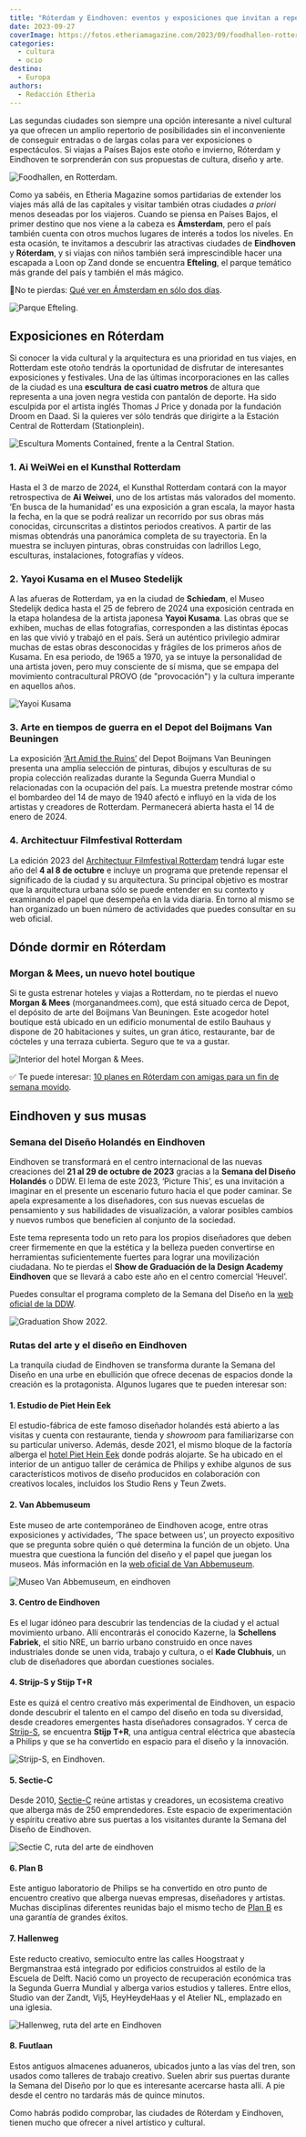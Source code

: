 ```yaml
---
title: "Róterdam y Eindhoven: eventos y exposiciones que invitan a repensar la cultura"
date: 2023-09-27
coverImage: https://fotos.etheriamagazine.com/2023/09/foodhallen-rotterdam.jpg
categories: 
  - cultura
  - ocio
destino: 
  - Europa
authors: 
  - Redacción Etheria
---
```


Las segundas ciudades son siempre una opción interesante a nivel cultural ya que ofrecen 
un amplio repertorio de posibilidades sin el inconveniente de conseguir entradas o de 
largas colas para ver exposiciones o espectáculos. Si viajas a Países Bajos este otoño e 
invierno, Róterdam y Eindhoven te sorprenderán con sus propuestas de cultura, diseño y 
arte. 

![Foodhallen, en Rotterdam.](https://fotos.etheriamagazine.com/2023/09/foodhallen-rotterdam.jpg "Foodhallen, en Rotterdam. © Mike van den Bos")

Como ya sabéis, en Etheria Magazine somos partidarias de extender los viajes más allá de 
las capitales y visitar también otras ciudades _a priori_ menos deseadas por los 
viajeros. Cuando se piensa en Países Bajos, el primer destino que nos viene a la cabeza 
es **Ámsterdam**, pero el país también cuenta con otros muchos lugares de interés a 
todos los niveles. En esta ocasión, te invitamos a descubrir las atractivas ciudades de 
**Eindhoven** y **Róterdam**, y si viajas con niños también será imprescindible hacer 
una escapada a Loon op Zand donde se encuentra **Efteling**, el parque temático más 
grande del país y también el más mágico. 

📍No te pierdas: [Qué ver en Ámsterdam en sólo dos 
días](https://etheriamagazine.com/2019/04/11/viajar-sola-que-ver-hacer-dormir-amsterdam/). 

![Parque Efteling.](https://fotos.etheriamagazine.com/2023/09/efteling-holanda.jpg "© Parque Efteling.")

## Exposiciones en Róterdam

Si conocer la vida cultural y la arquitectura es una prioridad en tus viajes, en 
Rotterdam este otoño tendrás la oportunidad de disfrutar de interesantes exposiciones y 
festivales. Una de las últimas incorporaciones en las calles de la ciudad es una 
**escultura** **de casi cuatro metros** de altura que representa a una joven negra 
vestida con pantalón de deporte. Ha sido esculpida por el artista inglés Thomas J Price 
y donada por la fundación Droom en Daad. Si la quieres ver sólo tendrás que dirigirte a 
la Estación Central de Rotterdam (Stationplein). 

![Escultura Moments Contained, frente a la Central Station.](https://fotos.etheriamagazine.com/2023/09/escultura-gigante-rotterdam.jpg "Escultura Moments Contained, frente a la Central Station. © Iris van den Broek")

### 1\. Ai WeiWei en el Kunsthal Rotterdam

Hasta el 3 de marzo de 2024, el Kunsthal Rotterdam contará con la mayor retrospectiva de 
**Ai Weiwei**, uno de los artistas más valorados del momento. ‘En busca de la humanidad’ 
es una exposición a gran escala, la mayor hasta la fecha, en la que se podrá realizar un 
recorrido por sus obras más conocidas, circunscritas a distintos periodos creativos. A 
partir de las mismas obtendrás una panorámica completa de su trayectoria. En la muestra 
se incluyen pinturas, obras construidas con ladrillos Lego, esculturas, instalaciones, 
fotografías y vídeos. 

### 2\. Yayoi Kusama en el Museo Stedelijk

A las afueras de Rotterdam, ya en la ciudad de **Schiedam**, el Museo Stedelijk dedica 
hasta el 25 de febrero de 2024 una exposición centrada en la etapa holandesa de la 
artista japonesa **Yayoi Kusama**. Las obras que se exhiben, muchas de ellas 
fotografías, corresponden a las distintas épocas en las que vivió y trabajó en el país. 
Será un auténtico privilegio admirar muchas de estas obras desconocidas y frágiles de 
los primeros años de Kusama. En esa periodo, de 1965 a 1970, ya se intuye la 
personalidad de una artista joven, pero muy consciente de sí misma, que se empapa del 
movimiento contracultural PROVO (de "provocación") y la cultura imperante en aquellos 
años. 

![Yayoi Kusama](https://fotos.etheriamagazine.com/2023/09/Yayoi-Kusama.jpg "Yayoi Kusama, Polka Dot Love Room in Galerij Orez, Den Haag, 1967. © Harrie Verstappen")

### 3\. Arte en tiempos de guerra en el Depot del Boijmans Van Beuningen

La exposición [‘Art Amid the Ruins’](https://www.boijmans.nl/en/news/art-amid-the-ruins) 
del Depot Boijmans Van Beuningen presenta una amplia selección de pinturas, dibujos y 
esculturas de su propia colección realizadas durante la Segunda Guerra Mundial o 
relacionadas con la ocupación del país. La muestra pretende mostrar cómo el bombardeo 
del 14 de mayo de 1940 afectó e influyó en la vida de los artistas y creadores de 
Rotterdam. Permanecerá abierta hasta el 14 de enero de 2024. 

### 4\. Architectuur Filmfestival Rotterdam

La edición 2023 del [Architectuur Filmfestival Rotterdam](https://www.affr.nl/en/) 
tendrá lugar este año del **4 al 8 de octubre** e incluye un programa que pretende 
repensar el significado de la ciudad y su arquitectura. Su principal objetivo es mostrar 
que la arquitectura urbana sólo se puede entender en su contexto y examinando el papel 
que desempeña en la vida diaria. En torno al mismo se han organizado un buen número de 
actividades que puedes consultar en su web oficial. 

## Dónde dormir en Róterdam

### Morgan & Mees, un nuevo hotel boutique

Si te gusta estrenar hoteles y viajas a Rotterdam, no te pierdas el nuevo **Morgan & 
Mees** (morganandmees.com), que está situado cerca de Depot, el depósito de arte del 
Boijmans Van Beuningen. Este acogedor hotel boutique está ubicado en un edificio 
monumental de estilo Bauhaus y dispone de 20 habitaciones y suites, un gran ático, 
restaurante, bar de cócteles y una terraza cubierta. Seguro que te va a gustar. 

![Interior del hotel Morgan & Mees.](https://fotos.etheriamagazine.com/2023/09/Morgan-Mees-roterdam.jpg "Interior del hotel Morgan & Mees.")

✅ Te puede interesar: [10 planes en Róterdam con amigas para un fin de semana 
movido](https://etheriamagazine.com/2021/05/15/que-ver-roterdam-eurovision-viaje-con-amigas/). 

## Eindhoven y sus musas

### Semana del Diseño Holandés en Eindhoven

Eindhoven se transformará en el centro internacional de las nuevas creaciones del **21 
al 29 de octubre de 2023** gracias a la **Semana del Diseño Holandés** o DDW. El lema de 
este 2023, ‘Picture This’, es una invitación a imaginar en el presente un escenario 
futuro hacia el que poder caminar. Se apela expresamente a los diseñadores, con sus 
nuevas escuelas de pensamiento y sus habilidades de visualización, a valorar posibles 
cambios y nuevos rumbos que beneficien al conjunto de la sociedad. 

Este tema representa todo un reto para los propios diseñadores que deben creer 
firmemente en que la estética y la belleza pueden convertirse en herramientas 
suficientemente fuertes para lograr una movilización ciudadana. No te pierdas el **Show 
de Graduación de la Design Academy** **Eindhoven** que se llevará a cabo este año en el 
centro comercial ‘Heuvel’. 

Puedes consultar el programa completo de la Semana del Diseño en la [web oficial de la 
DDW](https://ddw.nl/en/home). 

![Graduation Show 2022.](https://fotos.etheriamagazine.com/2023/09/show-design-week.jpg "Graduation Show 2022. © Angeline Swinkels")

### Rutas del arte y el diseño en Eindhoven

La tranquila ciudad de Eindhoven se transforma durante la Semana del Diseño en una urbe 
en ebullición que ofrece decenas de espacios donde la creación es la protagonista. 
Algunos lugares que te pueden interesar son: 

#### 1\. Estudio de Piet Hein Eek

El estudio-fábrica de este famoso diseñador holandés está abierto a las visitas y cuenta 
con restaurante, tienda y _showroom_ para familiarizarse con su particular universo. 
Además, desde 2021, el mismo bloque de la factoría alberga el [hotel Piet Hein 
Eek](https://hotelpietheineek.nl/) donde podrás alojarte. Se ha ubicado en el interior 
de un antiguo taller de cerámica de Philips y exhibe algunos de sus característicos 
motivos de diseño producidos en colaboración con creativos locales, incluidos los Studio 
Rens y Teun Zwets. 

#### 2\. Van Abbemuseum

Este museo de arte contemporáneo de Eindhoven acoge, entre otras exposiciones y 
actividades, ‘The space between us’, un proyecto expositivo que se pregunta sobre quién 
o qué determina la función de un objeto. Una muestra que cuestiona la función del diseño 
y el papel que juegan los museos. Más información en la [web oficial de Van 
Abbemuseum](https://vanabbemuseum.nl/en). 

![Museo Van Abbemuseum, en eindhoven](https://fotos.etheriamagazine.com/2023/09/Van-Abbemuseum.jpg "© Museo Van Abbemuseum.")

#### 3\. Centro de Eindhoven

Es el lugar idóneo para descubrir las tendencias de la ciudad y el actual movimiento 
urbano. Allí encontrarás el conocido Kazerne, la **Schellens Fabriek**, el sitio NRE, un 
barrio urbano construido en once naves industriales donde se unen vida, trabajo y 
cultura, o el **Kade Clubhuis**, un club de diseñadores que abordan cuestiones sociales. 

#### 4\. Strijp-S y Stijp T+R

Este es quizá el centro creativo más experimental de Eindhoven, un espacio donde 
descubrir el talento en el campo del diseño en toda su diversidad, desde creadores 
emergentes hasta diseñadores consagrados. Y cerca de [Strijp-S](https://strijp-s.nl/), 
se encuentra **Stijp T+R**, una antigua central eléctrica que abastecía a Philips y que 
se ha convertido en espacio para el diseño y la innovación. 

![Strijp-S, en Eindhoven.](https://fotos.etheriamagazine.com/2023/09/Strijp-S-eindhoven.jpg "© Strijp-S, en Eindhoven.")

#### 5\. Sectie-C

Desde 2010, [Sectie-C](https://www.sectie-c.com/site/?en) reúne artistas y creadores, un 
ecosistema creativo que alberga más de 250 emprendedores. Este espacio de 
experimentación y espíritu creativo abre sus puertas a los visitantes durante la Semana 
del Diseño de Eindhoven. 

![Sectie C, ruta del arte de eindhoven](https://fotos.etheriamagazine.com/2023/09/Sectie-C_foto-Max-Kneefel.jpg "Sectie C. © Max Kneefel")

#### 6\. Plan B

Este antiguo laboratorio de Philips se ha convertido en otro punto de encuentro creativo 
que alberga nuevas empresas, diseñadores y artistas. Muchas disciplinas diferentes 
reunidas bajo el mismo techo de [Plan B](https://plan-b.nl/) es una garantía de grandes 
éxitos. 

#### 7\. Hallenweg

Este reducto creativo, semioculto entre las calles Hoogstraat y Bergmanstraa está 
integrado por edificios construidos al estilo de la Escuela de Delft. Nació como un 
proyecto de recuperación económica tras la Segunda Guerra Mundial y alberga varios 
estudios y talleres. Entre ellos, Studio van der Zandt, Vij5, HeyHeydeHaas y el Atelier 
NL, emplazado en una iglesia. 

![Hallenweg, ruta del arte en Eindhoven](https://fotos.etheriamagazine.com/2023/09/Hallenweg_foto-NickBookelaar.jpg "Hallenweg. © NickBookelaar")

#### 8\. Fuutlaan

Estos antiguos almacenes aduaneros, ubicados junto a las vías del tren, son usados como 
talleres de trabajo creativo. Suelen abrir sus puertas durante la Semana del Diseño por 
lo que es interesante acercarse hasta allí. A pie desde el centro no tardarás más de 
quince minutos. 

Como habrás podido comprobar, las ciudades de Róterdam y Eindhoven, tienen mucho que 
ofrecer a nivel artístico y cultural.
